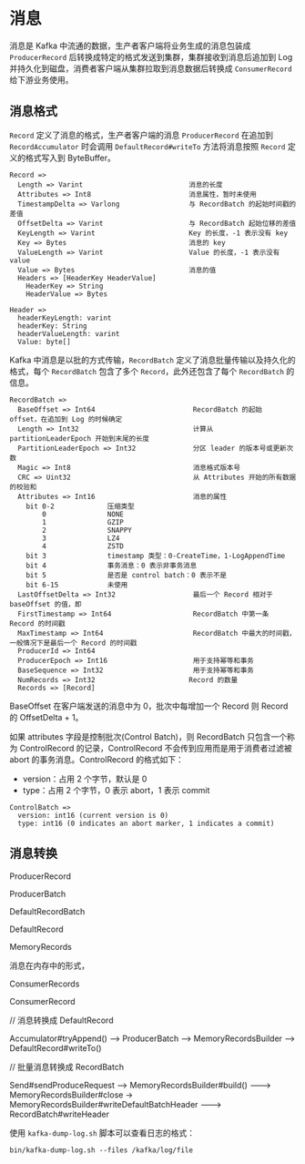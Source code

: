 # 消息

消息是 Kafka 中流通的数据，生产者客户端将业务生成的消息包装成 `ProducerRecord` 后转换成特定的格式发送到集群，集群接收到消息后追加到 Log 并持久化到磁盘，消费者客户端从集群拉取到消息数据后转换成 `ConsumerRecord` 给下游业务使用。


## 消息格式

`Record` 定义了消息的格式，生产者客户端的消息 `ProducerRecord` 在追加到 `RecordAccumulator` 时会调用 `DefaultRecord#writeTo` 方法将消息按照 `Record` 定义的格式写入到 ByteBuffer。
```
Record =>
  Length => Varint                          消息的长度
  Attributes => Int8                        消息属性，暂时未使用
  TimestampDelta => Varlong                 与 RecordBatch 的起始时间戳的差值
  OffsetDelta => Varint                     与 RecordBatch 起始位移的差值
  KeyLength => Varint                       Key 的长度，-1 表示没有 key
  Key => Bytes                              消息的 key
  ValueLength => Varint                     Value 的长度，-1 表示没有 value
  Value => Bytes                            消息的值
  Headers => [HeaderKey HeaderValue]
    HeaderKey => String
    HeaderValue => Bytes

Header =>
  headerKeyLength: varint
  headerKey: String
  headerValueLength: varint
  Value: byte[]
```

Kafka  中消息是以批的方式传输，`RecordBatch` 定义了消息批量传输以及持久化的格式，每个 `RecordBatch` 包含了多个 `Record`，此外还包含了每个 `RecordBatch` 的信息。
```
RecordBatch =>
  BaseOffset => Int64                        RecordBatch 的起始 offset，在追加到 Log 的时候确定
  Length => Int32                            计算从 partitionLeaderEpoch 开始到末尾的长度
  PartitionLeaderEpoch => Int32              分区 leader 的版本号或更新次数
  Magic => Int8                              消息格式版本号
  CRC => Uint32                              从 Attributes 开始的所有数据的校验和
  Attributes => Int16                        消息的属性
    bit 0-2             压缩类型
        0               NONE
        1               GZIP
        2               SNAPPY
        3               LZ4
        4               ZSTD
    bit 3               timestamp 类型：0-CreateTime，1-LogAppendTime
    bit 4               事务消息：0 表示非事务消息
    bit 5               是否是 control batch：0 表示不是
    bit 6-15            未使用
  LastOffsetDelta => Int32                   最后一个 Record 相对于 baseOffset 的值，即 
  FirstTimestamp => Int64                    RecordBatch 中第一条 Record 的时间戳
  MaxTimestamp => Int64                      RecordBatch 中最大的时间戳，一般情况下是最后一个 Record 的时间戳
  ProducerId => Int64
  ProducerEpoch => Int16                     用于支持幂等和事务
  BaseSequence => Int32                      用于支持幂等和事务
  NumRecords => Int32                       Record 的数量
  Records => [Record]
```
BaseOffset 在客户端发送的消息中为 0，批次中每增加一个 Record 则 Record 的 OffsetDelta + 1。


如果 attributes 字段是控制批次(Control Batch)，则 RecordBatch 只包含一个称为 ControlRecord 的记录，ControlRecord 不会传到应用而是用于消费者过滤被 abort 的事务消息。ControlRecord 的格式如下：
- version：占用 2 个字节，默认是 0
- type：占用 2 个字节，0 表示 abort，1 表示 commit
```
ControlBatch =>
  version: int16 (current version is 0)
  type: int16 (0 indicates an abort marker, 1 indicates a commit)
```




## 消息转换

ProducerRecord

ProducerBatch

DefaultRecordBatch

DefaultRecord

MemoryRecords

消息在内存中的形式，

ConsumerRecords

ConsumerRecord


// 消息转换成 DefaultRecord

Accumulator#tryAppend()  --> ProducerBatch  --> MemoryRecordsBuilder  --> DefaultRecord#writeTo()

// 批量消息转换成 RecordBatch

Send#sendProduceRequest --> MemoryRecordsBuilder#build() ---> MemoryRecordsBuilder#close   -> MemoryRecordsBuilder#writeDefaultBatchHeader  ---> RecordBatch#writeHeader


使用 ```kafka-dump-log.sh``` 脚本可以查看日志的格式：
```shell
bin/kafka-dump-log.sh --files /kafka/log/file
```